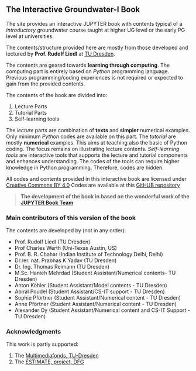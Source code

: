 ## The Interactive Groundwater-I Book


The site provides an interactive JUPYTER book with contents typical of a _introductory_ groundwater course taught at higher UG level or the early PG level at universities. 

The contents/structure provided here are mostly from those developed and lectured by **Prof. Rudolf Liedl** at [TU Dresden](www.tu-dresden.de). 

The contents are geared towards **learning through computing**. The computing part is entirely based on _Python_ programming language. Previous programming/coding experiences is not required or expected to gain from the provided contents.

The contents of the book are divided into:
1. Lecture Parts
2. Tutorial Parts
3. Self-learning tools

The _lecture_ parts are combination of **texts** and **simpler** numerical examples. Only minimum _Python_ codes are available on this part.
The _tutorial_ are mostly **numerical** examples. This aims at teaching also the basic of Python coding. The focus remains on illustrating lecture contents. _Self-learning tools_ are interactive tools that supports the lecture and tutorial components and enhances understanding. The codes of the tools can require higher knowledge in Python programming. Therefore, codes are hidden.

All codes and contents provided in this interactive book are licensed under [Creative Commons BY 4.0](https://creativecommons.org/licenses/by/4.0/) 
Codes are available at this [GitHUB repository](https://github.com/prabhasyadav/iGW-I)


> **The development of the book in based on the **wonderful** work of the [JUPYTER Book Team](https://jupyterbook.org/intro.html)**


### Main contributors of this version of the book

The contents are developed by (not in any order):
- Prof. Rudolf Liedl (TU Dresden)
- Prof Charles Werth (Uni-Texas Austin, US)
- Prof. B. R. Chahar (Indian Institute of Technology Delhi, Delhi)
- Dr.rer. nat. Prabhas K Yadav (TU Dresden)
- Dr. Ing. Thomas Reimann (TU Dresden)
- M.Sc. Hanieh Mehrdad (Student Assistant/Numerical contents- TU Dresden)
- Anton Köhler (Student Assistant/Model contents - TU Dresden)
- Abiral Poudel (Student Assistant/CS-IT support  - TU Dresden)
- Sophie Pförtner (Student Assistant/Numerical content - TU Dresden)
- Anne  Pförtner (Student Assistant/Numerical content - TU Dresden)
- Alexander Oy (Student Assistant/Numerical content and CS-IT Support - TU Dresden)


### Acknowledgments 

This work is partly supported:
1. The [Multimediafonds, TU-Dresden][Multimediafonds, TU-Dresden] 
2. The [ESTIMATE, project, DFG][DFG]



[Multimediafonds, TU-Dresden]: https://tu-dresden.de/tu-dresden/organisation/rektorat/prorektor-bildung-und-internationales/zill/e-learning/multimediafonds

[DFG]: https://www.dfg.de/
